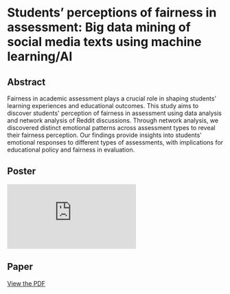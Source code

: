 # Students’ perceptions of fairness in assessment: Big data mining of social media texts using machine learning/AI

## Abstract
Fairness in academic assessment plays a crucial role in shaping students' learning experiences and educational outcomes. This study aims to discover students' perception of fairness in assessment using data analysis and network analysis of Reddit discussions. Through network analysis, we discovered distinct emotional patterns across assessment types to reveal their fairness perception. Our findings provide insights into students' emotional responses to different types of assessments, with implications for educational policy and fairness in evaluation.

## Poster
![View the PDF](https://github.com/JoenathanHalim/Students-Perception-of-Fairness-in-Assessments/blob/main/poster.pdf)

## Paper
[View the PDF](./paper.pdf)
